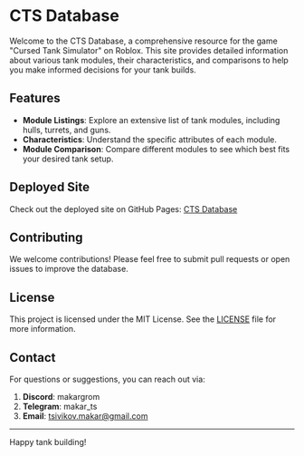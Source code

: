 # CTS Database

Welcome to the CTS Database, a comprehensive resource for the game "Cursed Tank Simulator" on Roblox. This site provides detailed information about various tank modules, their characteristics, and comparisons to help you make informed decisions for your tank builds.

## Features

- **Module Listings**: Explore an extensive list of tank modules, including hulls, turrets, and guns.
- **Characteristics**: Understand the specific attributes of each module.
- **Module Comparison**: Compare different modules to see which best fits your desired tank setup.

## Deployed Site

Check out the deployed site on GitHub Pages: [CTS Database](https://makar-ts.github.io/CTS_Database/)

## Contributing

We welcome contributions! Please feel free to submit pull requests or open issues to improve the database.

## License

This project is licensed under the MIT License. See the [LICENSE](LICENSE) file for more information.

## Contact

For questions or suggestions, you can reach out via:

1. **Discord**: makargrom
2. **Telegram**: makar_ts
3. **Email**: tsivikov.makar@gmail.com

---

Happy tank building!